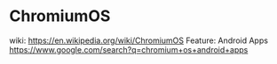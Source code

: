 # ChromiumOS
wiki: https://en.wikipedia.org/wiki/ChromiumOS Feature: Android Apps https://www.google.com/search?q=chromium+os+android+apps
